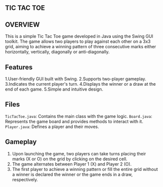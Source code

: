 ## TIC TAC TOE

## OVERVIEW
This is a simple Tic Tac Toe game developed in Java using the Swing GUI toolkit. The game allows two players to play against each other on a 3x3 grid, aiming to achieve a winning pattern of three consecutive marks either horizontally, vertically, diagonally or anti-diagonally.

## Features

1.User-friendly GUI built with Swing.
2.Supports two-player gameplay.
3.Indicates the current player's turn.
4.Displays the winner or a draw at the end of each game.
5.Simple and intuitive design.

## Files

 `TicTacToe.java`: Contains the main class with the game logic.
 `Board.java`: Represents the game board and provides methods to interact with it.
 `Player.java`: Defines a player and their moves.

## Gameplay

1. Upon launching the game, two players can take turns placing their marks (X or O) on the grid by clicking on the desired cell.
2. The game alternates between Player 1 (X) and Player 2 (O).
3. The first player to achieve a winning pattern or fill the entire grid without a winner is declared the winner or the game ends in a draw, respectively.

